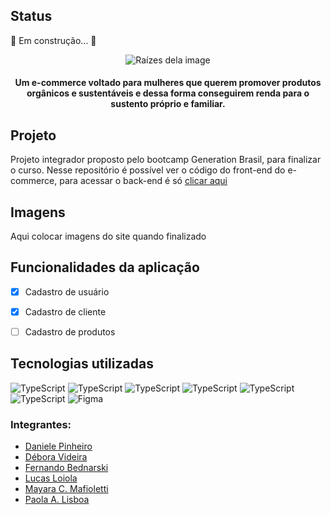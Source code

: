 <h2>Status</h2>
 🚧   Em construção...  🚧

<p align="center">
  <img src="https://user-images.githubusercontent.com/72114647/112768649-59b82f80-8ff3-11eb-9453-a14ca99adaec.png" alt="Raízes dela image"/>
</p>

<h4 align="center">Um e-commerce voltado para mulheres que querem promover produtos orgânicos e sustentáveis e dessa forma conseguirem renda para o sustento próprio e familiar.</h4>


<h2>Projeto</h2>
Projeto integrador proposto pelo bootcamp Generation Brasil, para finalizar o curso. Nesse repositório é possível ver o código do front-end do e-commerce, para acessar o back-end é só <a href="https://github.com/ddsp-pinheiro/raizesdela-PI/">clicar aqui</a>

<h2>Imagens</h2>
Aqui colocar imagens do site quando finalizado 

<h2>Funcionalidades da aplicação</h2>

- [x] Cadastro de usuário
- [x] Cadastro de cliente

- [ ] Cadastro de produtos




<h2>Tecnologias utilizadas</h2>
<img alt="TypeScript" src="https://img.shields.io/badge/JavaScript-323330?style=for-the-badge&logo=javascript&logoColor=F7DF1E"/>
<img alt="TypeScript" src="https://img.shields.io/badge/Bootstrap-563D7C?style=for-the-badge&logo=bootstrap&logoColor=white"/>
<img alt="TypeScript" src="https://img.shields.io/badge/HTML-239120?style=for-the-badge&logo=html5&logoColor=white"/>
<img alt="TypeScript" src="https://img.shields.io/badge/typescript%20-%23007ACC.svg?&style=for-the-badge&logo=typescript&logoColor=white"/>
<img alt="TypeScript" src="https://img.shields.io/badge/CSS-239120?&style=for-the-badge&logo=css3&logoColor=white"/>
<img alt="TypeScript" src="https://img.shields.io/badge/Angular-DD0031?style=for-the-badge&logo=angular&logoColor=white"/>
<img alt="Figma" src="https://img.shields.io/badge/figma%20-%23F24E1E.svg?&style=for-the-badge&logo=figma&logoColor=white"/>


### Integrantes:

- [Daniele Pinheiro](https://github.com/ddsp-pinheiro/) 
- [Débora Videira](https://github.com/DebVidMon/) 
- [Fernando Bednarski](https://github.com/fbedn/) 
- [Lucas Loiola](https://github.com/lucasloiola/) 
- [Mayara C. Mafioletti](https://github.com/Mayaramafioletti/)
- [Paola A. Lisboa](https://github.com/ofpaola/) 
